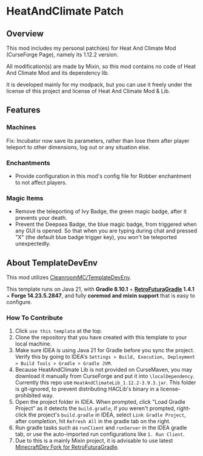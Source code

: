 # HeatAndClimate Patch

## Overview

This mod includes my personal patch(es) for Heat And Climate Mod (CurseForge Page), namely its 1.12.2 version.

All modification(s) are made by Mixin, so this mod contains no code of Heat And Climate Mod and its dependency lib.

It is developed mainly for my modpack, but you can use it freely under the license of this project and license of Heat And Climate Mod & Lib.

## Features

### Machines

Fix: Incubator now save its parameters, rather than lose them after player teleport to other dimensions, log out or any situation else.

### Enchantments

- Provide configuration in this mod's config file for Robber enchantment to not affect players.

### Magic Items

- Remove the teleporting of Ivy Badge, the green magic badge, after it prevents your death.
- Prevent the Deepsea Badge, the blue magic badge, from triggered when any GUI is opened. So that when you are typing during chat and pressed "X" (the default blue badge trigger key), you won't be teleported unexpectedly.

## About TemplateDevEnv

This mod utilizes [CleanroomMC/TemplateDevEnv](https://github.com/CleanroomMC/TemplateDevEnv).

This template runs on Java 21, with **Gradle 8.10.1** + **[RetroFuturaGradle](https://github.com/GTNewHorizons/RetroFuturaGradle) 1.4.1** + **Forge 14.23.5.2847**, and fully **coremod and mixin support** that is easy to configure.

### How To Contribute

1. Click `use this template` at the top.
2. Clone the repository that you have created with this template to your local machine.
3. Make sure IDEA is using Java 21 for Gradle before you sync the project. Verify this by going to IDEA's `Settings > Build, Execution, Deployment > Build Tools > Gradle > Gradle JVM`.
4. Because HeatAndClimate Lib is not provided on CurseMaven, you may download it manually from CurseForge and put it into `\localDependency`. Currently this repo use `HeatAndClimateLib_1.12.2-3.9.3.jar`. This folder is git-ignored, to prevent distributing HACLib's binary in a license-prohibited way.
5. Open the project folder in IDEA. When prompted, click "Load Gradle Project" as it detects the `build.gradle`, if you weren't prompted, right-click the project's `build.gradle` in IDEA, select `Link Gradle Project`, after completion, hit `Refresh All` in the gradle tab on the right.
6. Run gradle tasks such as `runClient` and `runServer` in the IDEA gradle tab, or use the auto-imported run configurations like `1. Run Client`.
7. Due to this is a mainly Mixin project, it is advisable to use latest [MinecraftDev Fork for RetroFuturaGradle](https://github.com/eigenraven/MinecraftDev/releases).
